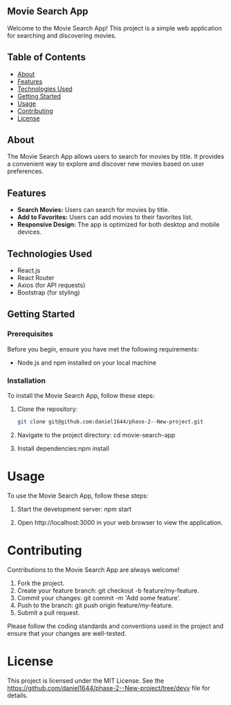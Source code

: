 ## Movie Search App

Welcome to the Movie Search App! This project is a simple web application for searching and discovering movies.

## Table of Contents

- [About](#about)
- [Features](#features)
- [Technologies Used](#technologies-used)
- [Getting Started](#getting-started)
- [Usage](#usage)
- [Contributing](#contributing)
- [License](#license)

## About

The Movie Search App allows users to search for movies by title. It provides a convenient way to explore and discover new movies based on user preferences.

## Features

- **Search Movies:** Users can search for movies by title.
- **Add to Favorites:** Users can add movies to their favorites list.
- **Responsive Design:** The app is optimized for both desktop and mobile devices.

## Technologies Used

- React.js
- React Router
- Axios (for API requests)
- Bootstrap (for styling)

## Getting Started

### Prerequisites

Before you begin, ensure you have met the following requirements:

- Node.js and npm installed on your local machine

### Installation

To install the Movie Search App, follow these steps:

1. Clone the repository:

   ```bash
   git clone git@github.com:daniel1644/phase-2--New-project.git

2. Navigate to the project directory: cd movie-search-app

3. Install dependencies:npm install

# Usage

To use the Movie Search App, follow these steps:

1. Start the development server: npm start

2. Open http://localhost:3000 in your web browser to view the application.


# Contributing

Contributions to the Movie Search App are always welcome!

1. Fork the project.
2. Create your feature branch: git checkout -b feature/my-feature.
3. Commit your changes: git commit -m 'Add some feature'.
4. Push to the branch: git push origin feature/my-feature.
5. Submit a pull request.

Please follow the coding standards and conventions used in the project and ensure that your changes are well-tested.

# License

This project is licensed under the MIT License. See the https://github.com/daniel1644/phase-2--New-project/tree/devv file for details.

